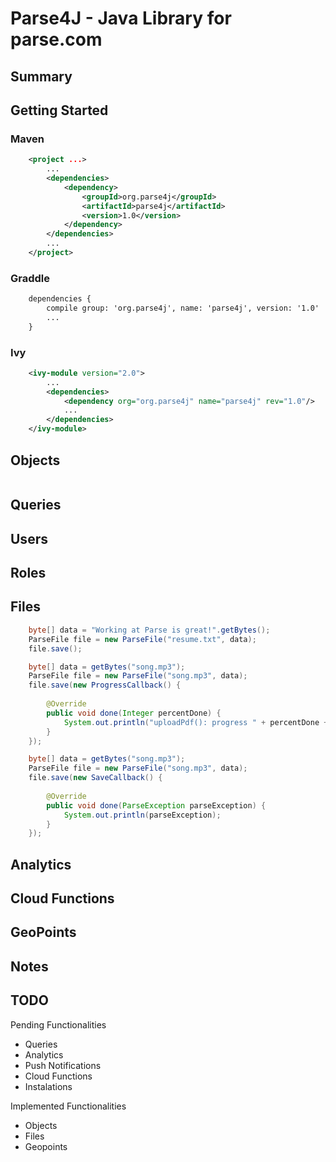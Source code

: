Parse4J - Java Library for parse.com
====================================

Summary
-------


Getting Started
---------------

### Maven ###

```XML
	<project ...>
	    ...
	    <dependencies>
	        <dependency>
	            <groupId>org.parse4j</groupId>
	            <artifactId>parse4j</artifactId>
	            <version>1.0</version>
	        </dependency>
	    </dependencies>
	    ...
	</project>
```

### Graddle ###

```XML
	dependencies {
	    compile group: 'org.parse4j', name: 'parse4j', version: '1.0'
	    ...
	}
```

### Ivy ###

```XML
	<ivy-module version="2.0">
	    ...
	    <dependencies>
	        <dependency org="org.parse4j" name="parse4j" rev="1.0"/>
	        ...
	    </dependencies>
	</ivy-module>
```

Objects
-------

```Java

```

Queries
-------


Users
-----


Roles
-----


Files
-----

```JAVA
	byte[] data = "Working at Parse is great!".getBytes();
	ParseFile file = new ParseFile("resume.txt", data);
	file.save();
```


```JAVA
	byte[] data = getBytes("song.mp3");
	ParseFile file = new ParseFile("song.mp3", data);
	file.save(new ProgressCallback() {
		
		@Override
		public void done(Integer percentDone) {
			System.out.println("uploadPdf(): progress " + percentDone + "%");
		}
	});
```


```JAVA
	byte[] data = getBytes("song.mp3");
	ParseFile file = new ParseFile("song.mp3", data);
	file.save(new SaveCallback() {
		
		@Override
		public void done(ParseException parseException) {
			System.out.println(parseException);
		}
	});
```


Analytics
---------


Cloud Functions
---------------


GeoPoints
---------

Notes
-----


TODO
-----

Pending Functionalities

 * Queries
 * Analytics
 * Push Notifications
 * Cloud Functions
 * Instalations
 
 Implemented Functionalities

 * Objects
 * Files
 * Geopoints
  
 
 